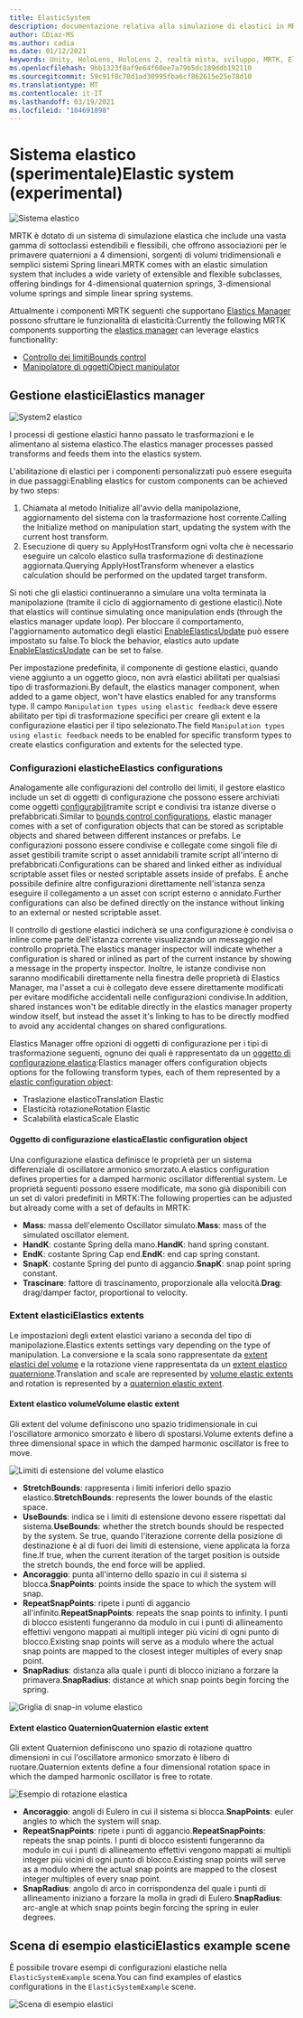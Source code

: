 ```yaml
---
title: ElasticSystem
description: documentazione relativa alla simulazione di elastici in MRTK
author: CDiaz-MS
ms.author: cadia
ms.date: 01/12/2021
keywords: Unity, HoloLens, HoloLens 2, realtà mista, sviluppo, MRTK, ElasticsSystem,
ms.openlocfilehash: 9bb1323f8af9e64f60ee7a79b5dc189ddb192110
ms.sourcegitcommit: 59c91f8c70d1ad30995fba6cf862615e25e78d10
ms.translationtype: MT
ms.contentlocale: it-IT
ms.lasthandoff: 03/19/2021
ms.locfileid: "104691898"
---
```

# <a name="elastic-system-experimental"></a><span data-ttu-id="b6cfe-104">Sistema elastico (sperimentale)</span><span class="sxs-lookup"><span data-stu-id="b6cfe-104">Elastic system (experimental)</span></span>

![Sistema elastico](../Images/Elastics/Elastics_Main1.gif)

<span data-ttu-id="b6cfe-106">MRTK è dotato di un sistema di simulazione elastica che include una vasta gamma di sottoclassi estendibili e flessibili, che offrono associazioni per le primavere quaternioni a 4 dimensioni, sorgenti di volumi tridimensionali e semplici sistemi Spring lineari.</span><span class="sxs-lookup"><span data-stu-id="b6cfe-106">MRTK comes with an elastic simulation system that includes a wide variety of extensible and flexible subclasses, offering bindings for 4-dimensional quaternion springs, 3-dimensional volume springs and simple linear spring systems.</span></span>

<span data-ttu-id="b6cfe-107">Attualmente i componenti MRTK seguenti che supportano [Elastics Manager](xref:Microsoft.MixedReality.Toolkit.Experimental.Physics.ElasticsManager) possono sfruttare le funzionalità di elasticità:</span><span class="sxs-lookup"><span data-stu-id="b6cfe-107">Currently the following MRTK components supporting the [elastics manager](xref:Microsoft.MixedReality.Toolkit.Experimental.Physics.ElasticsManager) can leverage elastics functionality:</span></span>

- [<span data-ttu-id="b6cfe-108">Controllo dei limiti</span><span class="sxs-lookup"><span data-stu-id="b6cfe-108">Bounds control</span></span>](../README_BoundsControl.md)
- [<span data-ttu-id="b6cfe-109">Manipolatore di oggetti</span><span class="sxs-lookup"><span data-stu-id="b6cfe-109">Object manipulator</span></span>](../README_ObjectManipulator.md)

## <a name="elastics-manager"></a><span data-ttu-id="b6cfe-110">Gestione elastici</span><span class="sxs-lookup"><span data-stu-id="b6cfe-110">Elastics manager</span></span>

![System2 elastico](../Images/Elastics/Elastics_Main.gif)

<span data-ttu-id="b6cfe-112">I processi di gestione elastici hanno passato le trasformazioni e le alimentano al sistema elastico.</span><span class="sxs-lookup"><span data-stu-id="b6cfe-112">The elastics manager processes passed transforms and feeds them into the elastics system.</span></span>

<span data-ttu-id="b6cfe-113">L'abilitazione di elastici per i componenti personalizzati può essere eseguita in due passaggi:</span><span class="sxs-lookup"><span data-stu-id="b6cfe-113">Enabling elastics for custom components can be achieved by two steps:</span></span>

1. <span data-ttu-id="b6cfe-114">Chiamata al metodo Initialize all'avvio della manipolazione, aggiornamento del sistema con la trasformazione host corrente.</span><span class="sxs-lookup"><span data-stu-id="b6cfe-114">Calling the Initialize method on manipulation start, updating the system with the current host transform.</span></span>
1. <span data-ttu-id="b6cfe-115">Esecuzione di query su ApplyHostTransform ogni volta che è necessario eseguire un calcolo elastico sulla trasformazione di destinazione aggiornata.</span><span class="sxs-lookup"><span data-stu-id="b6cfe-115">Querying ApplyHostTransform whenever a elastics calculation should be performed on the updated target transform.</span></span>

<span data-ttu-id="b6cfe-116">Si noti che gli elastici continueranno a simulare una volta terminata la manipolazione (tramite il ciclo di aggiornamento di gestione elastici).</span><span class="sxs-lookup"><span data-stu-id="b6cfe-116">Note that elastics will continue simulating once manipulation ends (through the elastics manager update loop).</span></span> <span data-ttu-id="b6cfe-117">Per bloccare il comportamento, l'aggiornamento automatico degli elastici [EnableElasticsUpdate](xref:Microsoft.MixedReality.Toolkit.Experimental.Physics.ElasticsManager.EnableElasticsUpdate) può essere impostato su false.</span><span class="sxs-lookup"><span data-stu-id="b6cfe-117">To block the behavior, elastics auto update [EnableElasticsUpdate](xref:Microsoft.MixedReality.Toolkit.Experimental.Physics.ElasticsManager.EnableElasticsUpdate) can be set to false.</span></span>

<span data-ttu-id="b6cfe-118">Per impostazione predefinita, il componente di gestione elastici, quando viene aggiunto a un oggetto gioco, non avrà elastici abilitati per qualsiasi tipo di trasformazioni.</span><span class="sxs-lookup"><span data-stu-id="b6cfe-118">By default, the elastics manager component, when added to a game object, won't have elastics enabled for any transforms type.</span></span>
<span data-ttu-id="b6cfe-119">Il campo `Manipulation types using elastic feedback` deve essere abilitato per tipi di trasformazione specifici per creare gli extent e la configurazione elastici per il tipo selezionato.</span><span class="sxs-lookup"><span data-stu-id="b6cfe-119">The field `Manipulation types using elastic feedback` needs to be enabled for specific transform types to create elastics configuration and extents for the selected type.</span></span>

### <a name="elastics-configurations"></a><span data-ttu-id="b6cfe-120">Configurazioni elastiche</span><span class="sxs-lookup"><span data-stu-id="b6cfe-120">Elastics configurations</span></span>

<span data-ttu-id="b6cfe-121">Analogamente alle configurazioni del controllo dei limiti, il gestore elastico include un set di oggetti di configurazione che possono essere archiviati come oggetti [configurabili](../README_BoundsControl.md#configuration-objects)tramite script e condivisi tra istanze diverse o prefabbricati.</span><span class="sxs-lookup"><span data-stu-id="b6cfe-121">Similar to [bounds control configurations](../README_BoundsControl.md#configuration-objects), elastic manager comes with a set of configuration objects that can be stored as scriptable objects and shared between different instances or prefabs.</span></span> <span data-ttu-id="b6cfe-122">Le configurazioni possono essere condivise e collegate come singoli file di asset gestibili tramite script o asset annidabili tramite script all'interno di prefabbricati.</span><span class="sxs-lookup"><span data-stu-id="b6cfe-122">Configurations can be shared and linked either as individual scriptable asset files or nested scriptable assets inside of prefabs.</span></span> <span data-ttu-id="b6cfe-123">È anche possibile definire altre configurazioni direttamente nell'istanza senza eseguire il collegamento a un asset con script esterno o annidato.</span><span class="sxs-lookup"><span data-stu-id="b6cfe-123">Further configurations can also be defined directly on the instance without linking to an external or nested scriptable asset.</span></span>

<span data-ttu-id="b6cfe-124">Il controllo di gestione elastici indicherà se una configurazione è condivisa o inline come parte dell'istanza corrente visualizzando un messaggio nel controllo proprietà.</span><span class="sxs-lookup"><span data-stu-id="b6cfe-124">The elastics manager inspector will indicate whether a configuration is shared or inlined as part of the current instance by showing a message in the property inspector.</span></span> <span data-ttu-id="b6cfe-125">Inoltre, le istanze condivise non saranno modificabili direttamente nella finestra delle proprietà di Elastics Manager, ma l'asset a cui è collegato deve essere direttamente modificati per evitare modifiche accidentali nelle configurazioni condivise.</span><span class="sxs-lookup"><span data-stu-id="b6cfe-125">In addition, shared instances won't be editable directly in the elastics manager property window itself, but instead the asset it's linking to has to be directly modfied to avoid any accidental changes on shared configurations.</span></span>

<span data-ttu-id="b6cfe-126">Elastics Manager offre opzioni di oggetti di configurazione per i tipi di trasformazione seguenti, ognuno dei quali è rappresentato da un [oggetto di configurazione elastica](#elastic-configuration-object):</span><span class="sxs-lookup"><span data-stu-id="b6cfe-126">Elastics manager offers configuration objects options for the following transform types, each of them represented by a [elastic configuration object](#elastic-configuration-object):</span></span>

- <span data-ttu-id="b6cfe-127">Traslazione elastico</span><span class="sxs-lookup"><span data-stu-id="b6cfe-127">Translation Elastic</span></span>
- <span data-ttu-id="b6cfe-128">Elasticità rotazione</span><span class="sxs-lookup"><span data-stu-id="b6cfe-128">Rotation Elastic</span></span>
- <span data-ttu-id="b6cfe-129">Scalabilità elastica</span><span class="sxs-lookup"><span data-stu-id="b6cfe-129">Scale Elastic</span></span>

#### <a name="elastic-configuration-object"></a><span data-ttu-id="b6cfe-130">Oggetto di configurazione elastica</span><span class="sxs-lookup"><span data-stu-id="b6cfe-130">Elastic configuration object</span></span>

<span data-ttu-id="b6cfe-131">Una configurazione elastica definisce le proprietà per un sistema differenziale di oscillatore armonico smorzato.</span><span class="sxs-lookup"><span data-stu-id="b6cfe-131">A elastics configuration defines properties for a damped harmonic oscillator differential system.</span></span>
<span data-ttu-id="b6cfe-132">Le proprietà seguenti possono essere modificate, ma sono già disponibili con un set di valori predefiniti in MRTK:</span><span class="sxs-lookup"><span data-stu-id="b6cfe-132">The following properties can be adjusted but already come with a set of defaults in MRTK:</span></span>

- <span data-ttu-id="b6cfe-133">**Mass**: massa dell'elemento Oscillator simulato.</span><span class="sxs-lookup"><span data-stu-id="b6cfe-133">**Mass**: mass of the simulated oscillator element.</span></span>
- <span data-ttu-id="b6cfe-134">**HandK**: costante Spring della mano.</span><span class="sxs-lookup"><span data-stu-id="b6cfe-134">**HandK**: hand spring constant.</span></span>
- <span data-ttu-id="b6cfe-135">**EndK**: costante Spring Cap end.</span><span class="sxs-lookup"><span data-stu-id="b6cfe-135">**EndK**: end cap spring constant.</span></span>
- <span data-ttu-id="b6cfe-136">**SnapK**: costante Spring del punto di aggancio.</span><span class="sxs-lookup"><span data-stu-id="b6cfe-136">**SnapK**: snap point spring constant.</span></span>
- <span data-ttu-id="b6cfe-137">**Trascinare**: fattore di trascinamento, proporzionale alla velocità.</span><span class="sxs-lookup"><span data-stu-id="b6cfe-137">**Drag**: drag/damper factor, proportional to velocity.</span></span>

### <a name="elastics-extents"></a><span data-ttu-id="b6cfe-138">Extent elastici</span><span class="sxs-lookup"><span data-stu-id="b6cfe-138">Elastics extents</span></span>

<span data-ttu-id="b6cfe-139">Le impostazioni degli extent elastici variano a seconda del tipo di manipolazione.</span><span class="sxs-lookup"><span data-stu-id="b6cfe-139">Elastics extents settings vary depending on the type of manipulation.</span></span> <span data-ttu-id="b6cfe-140">La conversione e la scala sono rappresentate da [extent elastici del volume](#volume-elastic-extent) e la rotazione viene rappresentata da un [extent elastico quaternione](#quaternion-elastic-extent).</span><span class="sxs-lookup"><span data-stu-id="b6cfe-140">Translation and scale are represented by [volume elastic extents](#volume-elastic-extent) and rotation is represented by a [quaternion elastic extent](#quaternion-elastic-extent).</span></span>

#### <a name="volume-elastic-extent"></a><span data-ttu-id="b6cfe-141">Extent elastico volume</span><span class="sxs-lookup"><span data-stu-id="b6cfe-141">Volume elastic extent</span></span>

<span data-ttu-id="b6cfe-142">Gli extent del volume definiscono uno spazio tridimensionale in cui l'oscillatore armonico smorzato è libero di spostarsi.</span><span class="sxs-lookup"><span data-stu-id="b6cfe-142">Volume extents define a three dimensional space in which the damped harmonic oscillator is free to move.</span></span>

![Limiti di estensione del volume elastico](../Images/Elastics/Elastics_Volume_Bounds.gif)

- <span data-ttu-id="b6cfe-144">**StretchBounds**: rappresenta i limiti inferiori dello spazio elastico.</span><span class="sxs-lookup"><span data-stu-id="b6cfe-144">**StretchBounds**: represents the lower bounds of the elastic space.</span></span>
- <span data-ttu-id="b6cfe-145">**UseBounds**: indica se i limiti di estensione devono essere rispettati dal sistema.</span><span class="sxs-lookup"><span data-stu-id="b6cfe-145">**UseBounds**: whether the stretch bounds should be respected by the system.</span></span> <span data-ttu-id="b6cfe-146">Se true, quando l'iterazione corrente della posizione di destinazione è al di fuori dei limiti di estensione, viene applicata la forza fine.</span><span class="sxs-lookup"><span data-stu-id="b6cfe-146">If true, when the current iteration of the target position is outside the stretch bounds, the end force will be applied.</span></span>
- <span data-ttu-id="b6cfe-147">**Ancoraggio**: punta all'interno dello spazio in cui il sistema si blocca.</span><span class="sxs-lookup"><span data-stu-id="b6cfe-147">**SnapPoints**: points inside the space to which the system will snap.</span></span>
- <span data-ttu-id="b6cfe-148">**RepeatSnapPoints**: ripete i punti di aggancio all'infinito.</span><span class="sxs-lookup"><span data-stu-id="b6cfe-148">**RepeatSnapPoints**: repeats the snap points to infinity.</span></span> <span data-ttu-id="b6cfe-149">I punti di blocco esistenti fungeranno da modulo in cui i punti di allineamento effettivi vengono mappati ai multipli integer più vicini di ogni punto di blocco.</span><span class="sxs-lookup"><span data-stu-id="b6cfe-149">Existing snap points will serve as a modulo where the actual snap points are mapped to the closest integer multiples of every snap point.</span></span>
- <span data-ttu-id="b6cfe-150">**SnapRadius**: distanza alla quale i punti di blocco iniziano a forzare la primavera.</span><span class="sxs-lookup"><span data-stu-id="b6cfe-150">**SnapRadius**: distance at which snap points begin forcing the spring.</span></span>

![Griglia di snap-in volume elastico](../Images/Elastics/Elastics_Volume_Snap.gif)

#### <a name="quaternion-elastic-extent"></a><span data-ttu-id="b6cfe-152">Extent elastico Quaternion</span><span class="sxs-lookup"><span data-stu-id="b6cfe-152">Quaternion elastic extent</span></span>

<span data-ttu-id="b6cfe-153">Gli extent Quaternion definiscono uno spazio di rotazione quattro dimensioni in cui l'oscillatore armonico smorzato è libero di ruotare.</span><span class="sxs-lookup"><span data-stu-id="b6cfe-153">Quaternion extents define a four dimensional rotation space in which the damped harmonic oscillator is free to rotate.</span></span>

![Esempio di rotazione elastica](../Images/Elastics/Elastics_Rotation.gif)

- <span data-ttu-id="b6cfe-155">**Ancoraggio**: angoli di Eulero in cui il sistema si blocca.</span><span class="sxs-lookup"><span data-stu-id="b6cfe-155">**SnapPoints**: euler angles to which the system will snap.</span></span>
- <span data-ttu-id="b6cfe-156">**RepeatSnapPoints**: ripete i punti di aggancio.</span><span class="sxs-lookup"><span data-stu-id="b6cfe-156">**RepeatSnapPoints**: repeats the snap points.</span></span> <span data-ttu-id="b6cfe-157">I punti di blocco esistenti fungeranno da modulo in cui i punti di allineamento effettivi vengono mappati ai multipli integer più vicini di ogni punto di blocco.</span><span class="sxs-lookup"><span data-stu-id="b6cfe-157">Existing snap points will serve as a modulo where the actual snap points are mapped to the closest integer multiples of every snap point.</span></span>
- <span data-ttu-id="b6cfe-158">**SnapRadius**: angolo di arco in corrispondenza del quale i punti di allineamento iniziano a forzare la molla in gradi di Eulero.</span><span class="sxs-lookup"><span data-stu-id="b6cfe-158">**SnapRadius**: arc-angle at which snap points begin forcing the spring in euler degrees.</span></span>

## <a name="elastics-example-scene"></a><span data-ttu-id="b6cfe-159">Scena di esempio elastici</span><span class="sxs-lookup"><span data-stu-id="b6cfe-159">Elastics example scene</span></span>

<span data-ttu-id="b6cfe-160">È possibile trovare esempi di configurazioni elastiche nella `ElasticSystemExample` scena.</span><span class="sxs-lookup"><span data-stu-id="b6cfe-160">You can find examples of elastics configurations in the `ElasticSystemExample` scene.</span></span>

![Scena di esempio elastici](../Images/Elastics/Elastics_Example_Scene.png)
